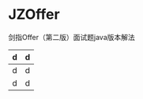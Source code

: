 # JZOffer
剑指Offer（第二版）面试题java版本解法 

| d  |  d |
| ------------ | ------------ |
|  d |  d |
| d  |  d |